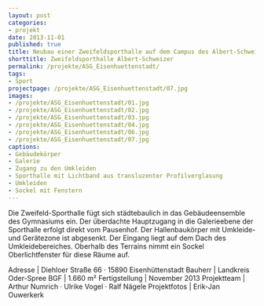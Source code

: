 ```yaml
---
layout: post
categories:
- projekt
date: 2013-11-01
published: true
title: Neubau einer Zweifeldsporthalle auf dem Campus des Albert-Schweitzer-Gymnasiums
shorttitle: Zweifeldsporthalle Albert-Schweizer
permalink: /projekte/ASG_Eisenhuettenstadt/
tags: 
- Sport
projectpage: /projekte/ASG_Eisenhuettenstadt/07.jpg
images:
- /projekte/ASG_Eisenhuettenstadt/01.jpg
- /projekte/ASG_Eisenhuettenstadt/02.jpg
- /projekte/ASG_Eisenhuettenstadt/03.jpg
- /projekte/ASG_Eisenhuettenstadt/04.jpg
- /projekte/ASG_Eisenhuettenstadt/06.jpg
- /projekte/ASG_Eisenhuettenstadt/07.jpg
captions:
- Gebäudekörper
- Galerie
- Zugang zu den Umkleiden
- Sporthalle mit Lichtband aus transluzenter Profilverglasung
- Umkleiden
- Sockel mit Fenstern
---
```

Die Zweifeld-Sporthalle fügt sich städtebaulich in das Gebäudeensemble des Gymnasiums ein. Der überdachte Hauptzugang in die Galerieebene der Sporthalle erfolgt direkt vom Pausenhof. Der Hallenbaukörper mit Umkleide- und Gerätezone ist abgesenkt. Der Eingang liegt auf dem Dach des Umkleidebereiches. Oberhalb des Terrains nimmt ein Sockel Oberlichtfenster für diese Räume auf.

Adresse			|	Diehloer Straße 66 · 15890 Eisenhüttenstadt 
Bauherr			|	Landkreis Oder-Spree 
BGF				|	1.660 m² 
Fertigstellung	|	November 2013 
Projektteam		|	Arthur Numrich · Ulrike Vogel · Ralf Nägele 
Projektfotos	|	Erik-Jan Ouwerkerk